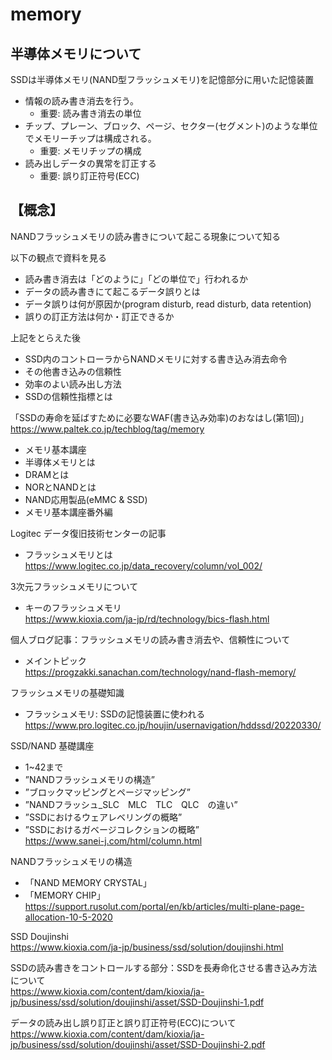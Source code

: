 # memory

## 半導体メモリについて
SSDは半導体メモリ(NAND型フラッシュメモリ)を記憶部分に用いた記憶装置<br>
- 情報の読み書き消去を行う。
  - 重要: 読み書き消去の単位
- チップ、プレーン、ブロック、ページ、セクター(セグメント)のような単位でメモリーチップは構成される。
  - 重要: メモリチップの構成
- 読み出しデータの異常を訂正する
  - 重要: 誤り訂正符号(ECC)

## 【概念】
NANDフラッシュメモリの読み書きについて起こる現象について知る<br>

以下の観点で資料を見る<br>
-	読み書き消去は「どのように」「どの単位で」行われるか
-	データの読み書きにて起こるデータ誤りとは
-	データ誤りは何が原因か(program disturb, read disturb, data retention)
-	誤りの訂正方法は何か・訂正できるか

上記をとらえた後<br>
-	SSD内のコントローラからNANDメモリに対する書き込み消去命令
-	その他書き込みの信頼性
-	効率のよい読み出し方法
-	SSDの信頼性指標とは

「SSDの寿命を延ばすために必要なWAF(書き込み効率)のおなはし(第1回)」<br>
https://www.paltek.co.jp/techblog/tag/memory<br>
-	メモリ基本講座
-	半導体メモリとは
-	DRAMとは
-	NORとNANDとは
-	NAND応用製品(eMMC & SSD)
-	メモリ基本講座番外編


Logitec データ復旧技術センターの記事<br>
- フラッシュメモリとは<br>
https://www.logitec.co.jp/data_recovery/column/vol_002/<br>

3次元フラッシュメモリについて<br>
-	キーのフラッシュメモリ<br>
https://www.kioxia.com/ja-jp/rd/technology/bics-flash.html<br>


個人ブログ記事：フラッシュメモリの読み書き消去や、信頼性について<br>
-	メイントピック<br>
https://progzakki.sanachan.com/technology/nand-flash-memory/<br>

フラッシュメモリの基礎知識<br>
-	フラッシュメモリ: SSDの記憶装置に使われる<br>
https://www.pro.logitec.co.jp/houjin/usernavigation/hddssd/20220330/<br>

SSD/NAND 基礎講座<br>
-	1~42まで
-	”NANDフラッシュメモリの構造”
-	”ブロックマッピングとページマッピング”
-	”NANDフラッシュ_SLC　MLC　TLC　QLC　の違い”
-	”SSDにおけるウェアレベリングの概略”
-	”SSDにおけるガベージコレクションの概略”<br>
https://www.sanei-j.com/html/column.html<br>

NANDフラッシュメモリの構造<br>
-	「NAND MEMORY CRYSTAL」
-	「MEMORY CHIP」<br>
https://support.rusolut.com/portal/en/kb/articles/multi-plane-page-allocation-10-5-2020<br>

SSD Doujinshi<br>
https://www.kioxia.com/ja-jp/business/ssd/solution/doujinshi.html<br>

SSDの読み書きをコントロールする部分：SSDを長寿命化させる書き込み方法について<br>
https://www.kioxia.com/content/dam/kioxia/ja-jp/business/ssd/solution/doujinshi/asset/SSD-Doujinshi-1.pdf<br>

データの読み出し誤り訂正と誤り訂正符号(ECC)について<br>
https://www.kioxia.com/content/dam/kioxia/ja-jp/business/ssd/solution/doujinshi/asset/SSD-Doujinshi-2.pdf<br>
